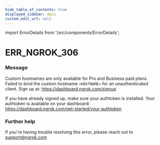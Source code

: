 ```yaml
---
hide_table_of_contents: true
displayed_sidebar: docs
custom_edit_url: null
---
```


import ErrorDetails from '/src/components/ErrorDetails';

# ERR_NGROK_306

### Message
Custom hostnames are only available for Pro and Business paid plans.
Failed to bind the custom hostname `<HOSTNAME>` for an unauthenticated client.
Sign up at: https://dashboard.ngrok.com/signup

If you have already signed up, make sure your authtoken is installed.
Your authtoken is available on your dashboard: https://dashboard.ngrok.com/get-started/your-authtoken

### Further help
If you're having trouble resolving this error, please reach out to [support@ngrok.com](mailto:support@ngrok.com?subject=Help%20with%20ERR_NGROK_306)

<ErrorDetails error='err_ngrok_306' />
